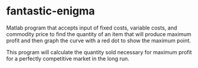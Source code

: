 # fantastic-enigma

Matlab program that accepts input of fixed costs, variable costs, and commodity price to 
find the quantity of an item that will produce maximum profit and then graph the curve 
with a red dot to show the maximum point.


This program will calculate the quantity sold necessary for maximum profit 
for a perfectly competitive market in the long run.

